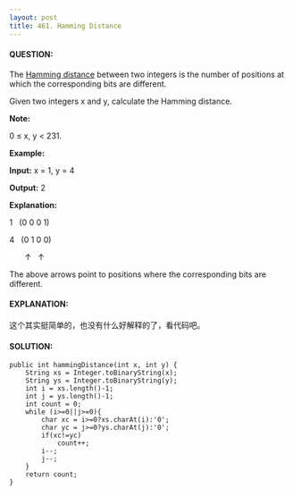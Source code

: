 ```yaml
---
layout: post
title: 461. Hamming Distance
---
```


#### QUESTION:

The [Hamming distance](https://en.wikipedia.org/wiki/Hamming_distance) between two integers is the number of positions at which the corresponding bits are different.

Given two integers x and y, calculate the Hamming distance.

**Note:**

0 ≤ x, y < 231.

**Example:**

**Input:** x = 1, y = 4

**Output:** 2

**Explanation:**

1   (0 0 0 1)

4   (0 1 0 0)

       ↑   ↑

The above arrows point to positions where the corresponding bits are different.  



#### EXPLANATION:

这个其实挺简单的，也没有什么好解释的了，看代码吧。

#### SOLUTION:

    public int hammingDistance(int x, int y) {
        String xs = Integer.toBinaryString(x);
        String ys = Integer.toBinaryString(y);
        int i = xs.length()-1;
        int j = ys.length()-1;
        int count = 0;
        while (i>=0||j>=0){
            char xc = i>=0?xs.charAt(i):'0';
            char yc = j>=0?ys.charAt(j):'0';
            if(xc!=yc)
                count++;
            i--;
            j--;
        }
        return count;
    }